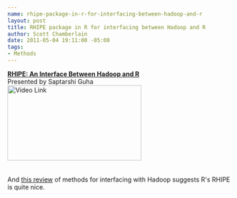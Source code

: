 ```yaml
--- 
name: rhipe-package-in-r-for-interfacing-between-hadoop-and-r
layout: post
title: RHIPE package in R for interfacing between Hadoop and R
author: Scott Chamberlain
date: 2011-05-04 19:11:00 -05:00
tags: 
- Methods
---
```

<div><strong><a href="http://www.lecturemaker.com/2011/02/rhipe/#video" title="Click link to go to the video page">RHIPE: An Interface Between Hadoop and R</a></strong><br />Presented by Saptarshi Guha</div><a href="http://www.lecturemaker.com/2011/02/rhipe/#video"><img alt="Video Link" border="0" height="169" src="http://www.lecturemaker.com/lectures/RMeetUp2010/RHIPE_Lecture.jpg" title="Click image to go to the video page" width="300" /></a>          <br /><br /><br />And <a href="http://blog.piccolboni.info/2011/04/looking-for-map-reduce-language.html">this review</a> of methods for interfacing with Hadoop suggests R's RHIPE is quite nice.
